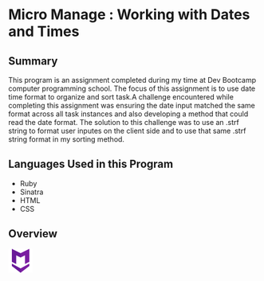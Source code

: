 # Micro Manage : Working with Dates and Times

## Summary
This program is an assignment completed during my time at Dev Bootcamp computer programming school. The focus of this assignment is to use date time format to organize and sort task.A challenge encountered while completing this assignment was ensuring the date input matched the same format across all task instances and also developing a method that could read the date format. The solution to this challenge was to use an .strf string to format user inputes on the client side and to use that same .strf string format in my sorting method.
## Languages Used in this Program
* Ruby
* Sinatra
* HTML
* CSS

## Overview
![Micro Manage](https://github.com/adam-p/markdown-here/raw/master/src/common/images/icon48.png "Logo Title Text 1")


